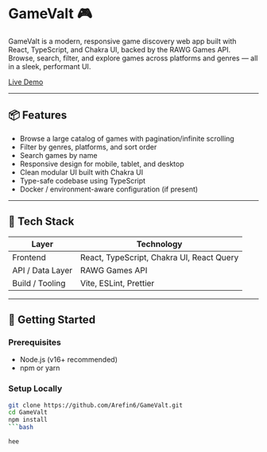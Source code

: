 # GameValt 🎮

GameValt is a modern, responsive game discovery web app built with React, TypeScript, and Chakra UI, backed by the RAWG Games API.  
Browse, search, filter, and explore games across platforms and genres — all in a sleek, performant UI.

[Live Demo](https://game-valt.vercel.app/)  

---

## 📦 Features

- Browse a large catalog of games with pagination/infinite scrolling  
- Filter by genres, platforms, and sort order  
- Search games by name  
- Responsive design for mobile, tablet, and desktop  
- Clean modular UI built with Chakra UI  
- Type-safe codebase using TypeScript  
- Docker / environment-aware configuration (if present)  

---

## 🧱 Tech Stack

| Layer            | Technology                                 |
|------------------|---------------------------------------------|
| Frontend         | React, TypeScript, Chakra UI, React Query   |
| API / Data Layer | RAWG Games API                               |
| Build / Tooling  | Vite, ESLint, Prettier                       |

---

## 🚀 Getting Started

### Prerequisites

- Node.js (v16+ recommended)  
- npm or yarn  

### Setup Locally

```bash
git clone https://github.com/Arefin6/GameValt.git
cd GameValt
npm install
```bash

hee
